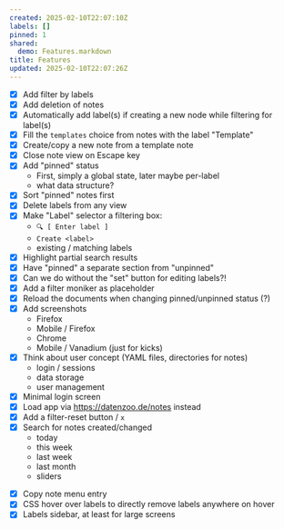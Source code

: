 ```yaml
---
created: 2025-02-10T22:07:10Z
labels: []
pinned: 1
shared:
  demo: Features.markdown
title: Features
updated: 2025-02-10T22:07:26Z
---
```

- [x] Add filter by labels
- [x] Add deletion of notes
- [x] Automatically add label(s) if creating a new node while filtering for label(s)
- [x] Fill the `templates` choice from notes with the label "Template"
- [x] Create/copy a new note from a template note
- [x] Close note view on Escape key
- [x] Add "pinned" status
    * First, simply a global state, later maybe per-label
    * what data structure?
- [x] Sort "pinned" notes first
- [x] Delete labels from any view
- [x] Make "Label" selector a filtering box:
  - `🔍 [ Enter label ]`
  - `Create <label>`
  - existing / matching labels
- [x] Highlight partial search results
- [x] Have "pinned" a separate section from "unpinned"
- [x] Can we do without the "set" button for editing labels?!
- [x] Add a filter moniker as placeholder
- [x] Reload the documents when changing pinned/unpinned status (?)
- [x] Add screenshots
    - Firefox
    - Mobile / Firefox
    - Chrome
    - Mobile / Vanadium (just for kicks)
- [x] Think about user concept (YAML files, directories for notes)
    - login / sessions
    - data storage
    - user management
- [x] Minimal login screen
- [x] Load app via https://datenzoo.de/notes instead
- [x]  Add a filter-reset button / `x`
- [x] Search for notes created/changed
    -  today
    -  this week
    -  last week
    -  last month
    -  sliders
*   [x]  Copy note menu entry
*   [x]  CSS hover over labels to directly remove labels anywhere on hover
*   [x]  Labels sidebar, at least for large screens
